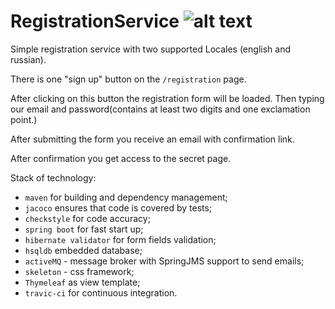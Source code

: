 # RegistrationService ![alt text](https://travis-ci.org/DmitriyLamzin/RegistrationService.svg?branch=master)

Simple registration service with two supported Locales (english and russian).

There is one "sign up" button on the `/registration` page.

After clicking on this button the registration form will be loaded.
Then typing our email and password(contains at least two digits and
one exclamation point.)

After submitting the form you receive an email with confirmation link.

After confirmation you get access to the secret page.

Stack of technology:
* `maven` for building and dependency management;
* `jacoco` ensures that code is covered by tests;
* `checkstyle` for code accuracy;
* `spring boot` for fast start up;
* `hibernate validator` for form fields validation;
* `hsqldb` embedded database;
* `activeMQ` - message broker with SpringJMS support to send emails;
* `skeleton` - css framework;
* `Thymeleaf` as view template;
* `travic-ci` for continuous integration.
